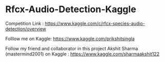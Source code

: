# Rfcx-Audio-Detection-Kaggle

Competition Link : https://www.kaggle.com/c/rfcx-species-audio-detection/overview

Folllow me on Kaggle: https://www.kaggle.com/prikshitsingla

Follow my friend and collaborator in this project Akshit Sharma (mastermind2001) on Kaggle : https://www.kaggle.com/sharmaakshit122

